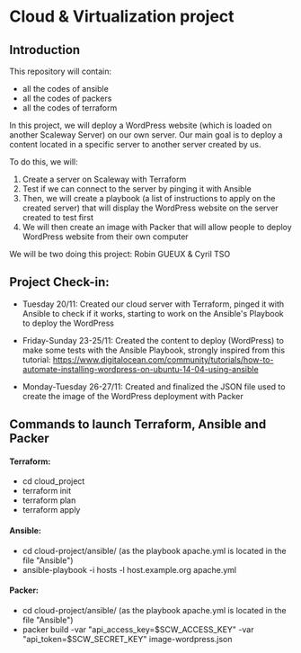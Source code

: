 # Cloud & Virtualization project

## Introduction

This repository will contain:
 - all the codes of ansible
 - all the codes of packers
 - all the codes of terraform
 
In this project, we will deploy a WordPress website (which is loaded on another Scaleway Server) on our own server.
Our main goal is to deploy a content located in a specific server to another server created by us.

To do this, we will:
  1. Create a server on Scaleway with Terraform
  2. Test if we can connect to the server by pinging it with Ansible
  3. Then, we will create a playbook (a list of instructions to apply on the created server) that will display the WordPress website on the server created to test first
  4. We will then create an image with Packer that will allow people to deploy WordPress website from their own computer
  
 We will be two doing this project: Robin GUEUX & Cyril TSO

## Project Check-in:

- Tuesday 20/11: Created our cloud server with Terraform, pinged it with Ansible to check if it works, starting to work on the Ansible's Playbook to deploy the WordPress

- Friday-Sunday 23-25/11: Created the content to deploy (WordPress) to make some tests with the Ansible Playbook, strongly inspired from this tutorial: https://www.digitalocean.com/community/tutorials/how-to-automate-installing-wordpress-on-ubuntu-14-04-using-ansible

- Monday-Tuesday 26-27/11: Created and finalized the JSON file used to create the image of the WordPress deployment with Packer

## Commands to launch Terraform, Ansible and Packer

#### Terraform:

- cd cloud_project
- terraform init
- terraform plan
- terraform apply

#### Ansible:

- cd cloud-project/ansible/ (as the playbook apache.yml is located in the file "Ansible")
- ansible-playbook -i hosts -l host.example.org apache.yml

#### Packer:

- cd cloud-project/ansible/ (as the playbook apache.yml is located in the file "Ansible")
- packer build -var "api_access_key=$SCW_ACCESS_KEY" -var "api_token=$SCW_SECRET_KEY" image-wordpress.json
